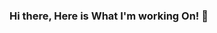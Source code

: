 ### Hi there, Here is What I'm working On! 👋

<!--
**kindeme/kindeme** is a ✨ _special_ ✨ repository because its `README.md` (this file) appears on your GitHub profile.

Here are some ideas to get you started:

- 🔭 I’m currently working on ... ReactJs
- 🌱 I’m currently learning ... C# / ASP.NET
- 👯 I’m looking to collaborate on ... ASP.NET and REACT
- 🤔 I’m looking for help with ... ASP.NET 
- 💬 Ask me about ... Anything
- 📫 How to reach me: ... khttps://www.linkedin.com/in/kindeme-kounoudji/                          
- 😄 Pronouns: ... She/her
- ⚡ Fun fact: ... I love dancing
-->
